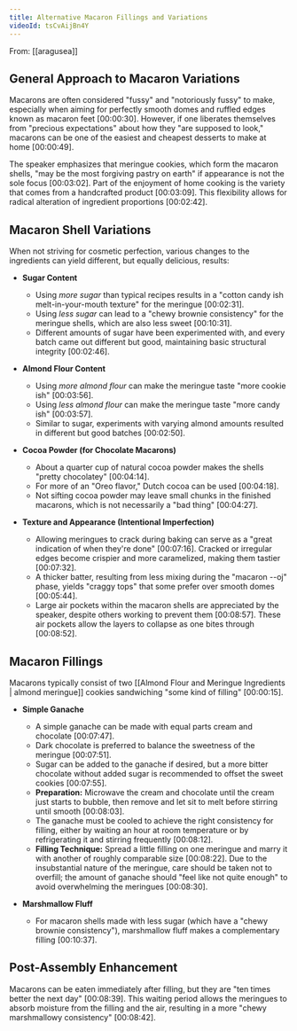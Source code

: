 ```yaml
---
title: Alternative Macaron Fillings and Variations
videoId: tsCvAijBn4Y
---
```


From: [[aragusea]] <br/> 

## General Approach to Macaron Variations

Macarons are often considered "fussy" and "notoriously fussy" to make, especially when aiming for perfectly smooth domes and ruffled edges known as macaron feet <a class="yt-timestamp" data-t="00:00:30">[00:00:30]</a>. However, if one liberates themselves from "precious expectations" about how they "are supposed to look," macarons can be one of the easiest and cheapest desserts to make at home <a class="yt-timestamp" data-t="00:00:49">[00:00:49]</a>.

The speaker emphasizes that meringue cookies, which form the macaron shells, "may be the most forgiving pastry on earth" if appearance is not the sole focus <a class="yt-timestamp" data-t="00:03:02">[00:03:02]</a>. Part of the enjoyment of home cooking is the variety that comes from a handcrafted product <a class="yt-timestamp" data-t="00:03:09">[00:03:09]</a>. This flexibility allows for radical alteration of ingredient proportions <a class="yt-timestamp" data-t="00:02:42">[00:02:42]</a>.

## Macaron Shell Variations

When not striving for cosmetic perfection, various changes to the ingredients can yield different, but equally delicious, results:

*   **Sugar Content**
    *   Using *more sugar* than typical recipes results in a "cotton candy ish melt-in-your-mouth texture" for the meringue <a class="yt-timestamp" data-t="00:02:31">[00:02:31]</a>.
    *   Using *less sugar* can lead to a "chewy brownie consistency" for the meringue shells, which are also less sweet <a class="yt-timestamp" data-t="00:10:31">[00:10:31]</a>.
    *   Different amounts of sugar have been experimented with, and every batch came out different but good, maintaining basic structural integrity <a class="yt-timestamp" data-t="00:02:46">[00:02:46]</a>.

*   **Almond Flour Content**
    *   Using *more almond flour* can make the meringue taste "more cookie ish" <a class="yt-timestamp" data-t="00:03:56">[00:03:56]</a>.
    *   Using *less almond flour* can make the meringue taste "more candy ish" <a class="yt-timestamp" data-t="00:03:57">[00:03:57]</a>.
    *   Similar to sugar, experiments with varying almond amounts resulted in different but good batches <a class="yt-timestamp" data-t="00:02:50">[00:02:50]</a>.

*   **Cocoa Powder (for Chocolate Macarons)**
    *   About a quarter cup of natural cocoa powder makes the shells "pretty chocolatey" <a class="yt-timestamp" data-t="00:04:14">[00:04:14]</a>.
    *   For more of an "Oreo flavor," Dutch cocoa can be used <a class="yt-timestamp" data-t="00:04:18">[00:04:18]</a>.
    *   Not sifting cocoa powder may leave small chunks in the finished macarons, which is not necessarily a "bad thing" <a class="yt-timestamp" data-t="00:04:27">[00:04:27]</a>.

*   **Texture and Appearance (Intentional Imperfection)**
    *   Allowing meringues to crack during baking can serve as a "great indication of when they're done" <a class="yt-timestamp" data-t="00:07:16">[00:07:16]</a>. Cracked or irregular edges become crispier and more caramelized, making them tastier <a class="yt-timestamp" data-t="00:07:32">[00:07:32]</a>.
    *   A thicker batter, resulting from less mixing during the "macaron --oj" phase, yields "craggy tops" that some prefer over smooth domes <a class="yt-timestamp" data-t="00:05:44">[00:05:44]</a>.
    *   Large air pockets within the macaron shells are appreciated by the speaker, despite others working to prevent them <a class="yt-timestamp" data-t="00:08:57">[00:08:57]</a>. These air pockets allow the layers to collapse as one bites through <a class="yt-timestamp" data-t="00:08:52">[00:08:52]</a>.

## Macaron Fillings

Macarons typically consist of two [[Almond Flour and Meringue Ingredients | almond meringue]] cookies sandwiching "some kind of filling" <a class="yt-timestamp" data-t="00:00:15">[00:00:15]</a>.

*   **Simple Ganache**
    *   A simple ganache can be made with equal parts cream and chocolate <a class="yt-timestamp" data-t="00:07:47">[00:07:47]</a>.
    *   Dark chocolate is preferred to balance the sweetness of the meringue <a class="yt-timestamp" data-t="00:07:51">[00:07:51]</a>.
    *   Sugar can be added to the ganache if desired, but a more bitter chocolate without added sugar is recommended to offset the sweet cookies <a class="yt-timestamp" data-t="00:07:55">[00:07:55]</a>.
    *   **Preparation:** Microwave the cream and chocolate until the cream just starts to bubble, then remove and let sit to melt before stirring until smooth <a class="yt-timestamp" data-t="00:08:03">[00:08:03]</a>.
    *   The ganache must be cooled to achieve the right consistency for filling, either by waiting an hour at room temperature or by refrigerating it and stirring frequently <a class="yt-timestamp" data-t="00:08:12">[00:08:12]</a>.
    *   **Filling Technique:** Spread a little filling on one meringue and marry it with another of roughly comparable size <a class="yt-timestamp" data-t="00:08:22">[00:08:22]</a>. Due to the insubstantial nature of the meringue, care should be taken not to overfill; the amount of ganache should "feel like not quite enough" to avoid overwhelming the meringues <a class="yt-timestamp" data-t="00:08:30">[00:08:30]</a>.

*   **Marshmallow Fluff**
    *   For macaron shells made with less sugar (which have a "chewy brownie consistency"), marshmallow fluff makes a complementary filling <a class="yt-timestamp" data-t="00:10:37">[00:10:37]</a>.

## Post-Assembly Enhancement

Macarons can be eaten immediately after filling, but they are "ten times better the next day" <a class="yt-timestamp" data-t="00:08:39">[00:08:39]</a>. This waiting period allows the meringues to absorb moisture from the filling and the air, resulting in a more "chewy marshmallowy consistency" <a class="yt-timestamp" data-t="00:08:42">[00:08:42]</a>.
